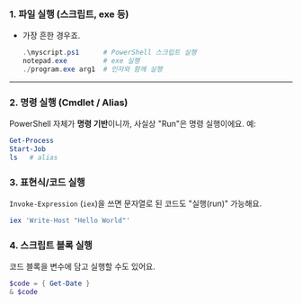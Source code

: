 


### 1. **파일 실행 (스크립트, exe 등)**

* 가장 흔한 경우죠.

  ```powershell
  .\myscript.ps1      # PowerShell 스크립트 실행
  notepad.exe         # exe 실행
  ./program.exe arg1  # 인자와 함께 실행
  ```

---


### 2. **명령 실행 (Cmdlet / Alias)**

PowerShell 자체가 **명령 기반**이니까, 사실상 "Run"은 명령 실행이에요.
예:

```powershell
Get-Process
Start-Job
ls   # alias
```



### 3. **표현식/코드 실행**
`Invoke-Expression` (`iex`)을 쓰면 문자열로 된 코드도 "실행(run)" 가능해요.

```powershell
iex 'Write-Host "Hello World"'
```


### 4. **스크립트 블록 실행**
코드 블록을 변수에 담고 실행할 수도 있어요.
```powershell
$code = { Get-Date }
& $code
```
